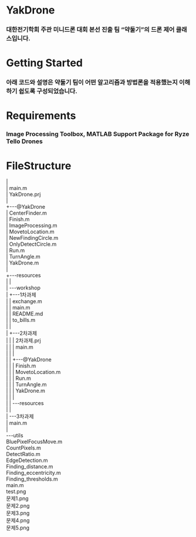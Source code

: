 # YakDrone
 ### 대한전기학회 주관 미니드론 대회 본선 진출 팀 “약둘기”의 드론 제어 클래스입니다.

# Getting Started
### 아래 코드와 설명은 약둘기 팀이 어떤 알고리즘과 방법론을 적용했는지 이해하기 쉽도록 구성되었습니다.

# Requirements
 ### Image Processing Toolbox, MATLAB Support Package for Ryze Tello Drones

# FileStructure
|    
|   main.m       
|   YakDrone.prj       
|       
+---@YakDrone    
|       CenterFinder.m    
|       Finish.m    
|       ImageProcessing.m    
|       MovetoLocation.m    
|       NewFindingCircle.m    
|       OnlyDetectCircle.m    
|       Run.m    
|       TurnAngle.m    
|       YakDrone.m    
|    
+---resources    
|   |    
|   \---workshop    
|       +---1차과제    
|       |       exchange.m    
|       |       main.m    
|       |       README.md    
|       |       to_bills.m    
|       |    
|       +---2차과제    
|       |   |   2차과제.prj    
|       |   |   main.m    
|       |   |    
|       |   +---@YakDrone    
|       |   |       Finish.m    
|       |   |       MovetoLocation.m    
|       |   |       Run.m    
|       |   |       TurnAngle.m    
|       |   |       YakDrone.m    
|       |   |    
|       |   \---resources    
|       |    
|       \---3차과제    
|               main.m    
|    
\---utils    
        BluePixelFocusMove.m    
        CountPixels.m    
        DetectRatio.m    
        EdgeDetection.m    
        Finding_distance.m    
        Finding_eccentricity.m    
        Finding_thresholds.m    
        main.m    
        test.png    
        문제1.png    
        문제2.png    
        문제3.png    
        문제4.png    
        문제5.png    
    
